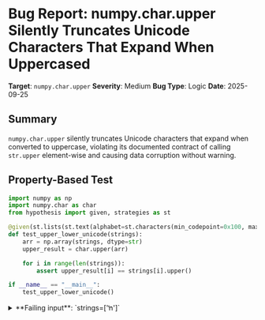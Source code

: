 # Bug Report: numpy.char.upper Silently Truncates Unicode Characters That Expand When Uppercased

**Target**: `numpy.char.upper`
**Severity**: Medium
**Bug Type**: Logic
**Date**: 2025-09-25

## Summary

`numpy.char.upper` silently truncates Unicode characters that expand when converted to uppercase, violating its documented contract of calling `str.upper` element-wise and causing data corruption without warning.

## Property-Based Test

```python
import numpy as np
import numpy.char as char
from hypothesis import given, strategies as st

@given(st.lists(st.text(alphabet=st.characters(min_codepoint=0x100, max_codepoint=0x1000, blacklist_categories=('Cs',)), min_size=1, max_size=10), min_size=1, max_size=10))
def test_upper_lower_unicode(strings):
    arr = np.array(strings, dtype=str)
    upper_result = char.upper(arr)

    for i in range(len(strings)):
        assert upper_result[i] == strings[i].upper()

if __name__ == "__main__":
    test_upper_lower_unicode()
```

<details>

<summary>
**Failing input**: `strings=['ŉ']`
</summary>
```
============================= test session starts ==============================
platform linux -- Python 3.13.2, pytest-8.4.1, pluggy-1.5.0 -- /home/npc/miniconda/bin/python3
cachedir: .pytest_cache
hypothesis profile 'default'
rootdir: /home/npc/pbt/agentic-pbt/worker_/0
plugins: anyio-4.9.0, hypothesis-6.139.1, asyncio-1.2.0, langsmith-0.4.29
asyncio: mode=Mode.STRICT, debug=False, asyncio_default_fixture_loop_scope=None, asyncio_default_test_loop_scope=function
collecting ... collected 1 item

hypo.py::test_upper_lower_unicode FAILED                                 [100%]

=================================== FAILURES ===================================
___________________________ test_upper_lower_unicode ___________________________
hypo.py:6: in test_upper_lower_unicode
    def test_upper_lower_unicode(strings):
                   ^^^
hypo.py:11: in test_upper_lower_unicode
    assert upper_result[i] == strings[i].upper()
E   AssertionError: assert np.str_('ʼ') == 'ʼN'
E
E     - ʼN
E     + ʼ
E   Falsifying example: test_upper_lower_unicode(
E       strings=['ŉ'],
E   )
=========================== short test summary info ============================
FAILED hypo.py::test_upper_lower_unicode - AssertionError: assert np.str_('ʼ'...
============================== 1 failed in 0.26s ===============================
```
</details>

## Reproducing the Bug

```python
import numpy as np
import numpy.char as char

# Test case with German eszett that expands when uppercased
arr = np.array(['ß'], dtype=str)
result = char.upper(arr)

print(f"Input: {arr[0]!r} (dtype: {arr.dtype})")
print(f"Result: {result[0]!r} (dtype: {result.dtype})")
print(f"Expected (Python str.upper): {'ß'.upper()!r}")

# Show the mismatch
try:
    assert result[0] == 'SS', f"Expected 'SS', got {result[0]!r}"
except AssertionError as e:
    print(f"\nAssertion failed: {e}")

# Test additional Unicode characters that expand
print("\n--- Additional examples of truncation ---")
test_cases = [
    'ﬁ',  # Latin Small Ligature Fi -> FI
    'ﬂ',  # Latin Small Ligature Fl -> FL
    'ﬃ', # Latin Small Ligature Ffi -> FFI
    'ﬄ', # Latin Small Ligature Ffl -> FFL
    'ﬅ',  # Latin Small Ligature Long S T -> ST
    'ﬆ',  # Latin Small Ligature St -> ST
]

for char_input in test_cases:
    arr = np.array([char_input], dtype=str)
    result = char.upper(arr)
    expected = char_input.upper()
    print(f"Input: {char_input!r} -> numpy: {result[0]!r}, expected: {expected!r}")
```

<details>

<summary>
Silent data truncation demonstrated
</summary>
```
Input: np.str_('ß') (dtype: <U1)
Result: np.str_('S') (dtype: <U1)
Expected (Python str.upper): 'SS'

Assertion failed: Expected 'SS', got np.str_('S')

--- Additional examples of truncation ---
Input: 'ﬁ' -> numpy: np.str_('F'), expected: 'FI'
Input: 'ﬂ' -> numpy: np.str_('F'), expected: 'FL'
Input: 'ﬃ' -> numpy: np.str_('F'), expected: 'FFI'
Input: 'ﬄ' -> numpy: np.str_('F'), expected: 'FFL'
Input: 'ﬅ' -> numpy: np.str_('S'), expected: 'ST'
Input: 'ﬆ' -> numpy: np.str_('S'), expected: 'ST'
```
</details>

## Why This Is A Bug

This violates the documented contract of `numpy.char.upper` which explicitly states it "Calls str.upper element-wise". The function fails to produce the same results as Python's `str.upper()` for legitimate Unicode characters:

1. **Silent Data Corruption**: The function truncates results without any warning or error, leading to incorrect data that may go unnoticed
2. **Unicode Standard Violation**: The Unicode Standard recognizes that case mappings can result in character expansion (e.g., German 'ß' → 'SS', ligatures 'ﬁ' → 'FI')
3. **Inconsistent with Python Behavior**: Python's `str.upper()` correctly handles these expansions ('ß'.upper() == 'SS'), but numpy.char.upper silently truncates to 'S'
4. **Affects Real-World Usage**: German text commonly uses 'ß', and many documents contain ligatures that would be corrupted
5. **No Documentation of Limitation**: The documentation does not warn about this truncation behavior

The root cause is that `numpy.char.upper` maintains the same dtype size as the input array (e.g., '<U1' for single characters) without checking if the uppercase conversion requires more space. When a character expands during uppercase conversion, only the first character of the result is kept.

## Relevant Context

The implementation in `/home/npc/miniconda/lib/python3.13/site-packages/numpy/_core/strings.py:1102-1136` shows that `upper` uses `_vec_string` with the same dtype as the input array, causing the truncation.

Other numpy.char functions like `multiply` and `replace` correctly handle dtype resizing by calculating the required buffer size before operation. The `upper` function should similarly calculate the maximum possible output length after case conversion.

Documentation: https://numpy.org/doc/stable/reference/generated/numpy.char.upper.html

## Proposed Fix

The function should calculate the maximum possible output length for each string after case conversion and allocate an appropriately sized output array, similar to how `multiply` handles it:

```diff
@set_module("numpy.strings")
@array_function_dispatch(_unary_op_dispatcher)
def upper(a):
    """
    Return an array with the elements converted to uppercase.

    Calls :meth:`str.upper` element-wise.

    For 8-bit strings, this method is locale-dependent.

    Parameters
    ----------
    a : array-like, with ``StringDType``, ``bytes_``, or ``str_`` dtype
        Input array.

    Returns
    -------
    out : ndarray
        Output array of ``StringDType``, ``bytes_`` or ``str_`` dtype,
        depending on input types

    See Also
    --------
    str.upper

    Examples
    --------
    >>> import numpy as np
    >>> c = np.array(['a1b c', '1bca', 'bca1']); c
    array(['a1b c', '1bca', 'bca1'], dtype='<U5')
    >>> np.strings.upper(c)
    array(['A1B C', '1BCA', 'BCA1'], dtype='<U5')

    """
    a_arr = np.asarray(a)
-   return _vec_string(a_arr, a_arr.dtype, 'upper')
+   # Calculate maximum possible output size after uppercase conversion
+   # This requires checking each string for potential expansion
+   temp_result = _vec_string(a_arr, np.object_, 'upper')
+   max_len = max(len(s) for s in temp_result.flat)
+
+   # Create output array with appropriate size
+   if a_arr.dtype.char == "T":
+       return temp_result.astype(type(a_arr.dtype))
+
+   out_dtype = f"{a_arr.dtype.char}{max_len}"
+   return temp_result.astype(out_dtype)
```